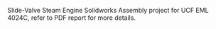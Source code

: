 Slide-Valve Steam Engine Solidworks Assembly project for UCF EML 4024C, refer to PDF report for more details.
